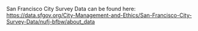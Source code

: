 San Francisco City Survey Data can be found here: https://data.sfgov.org/City-Management-and-Ethics/San-Francisco-City-Survey-Data/nufj-bfbw/about_data

